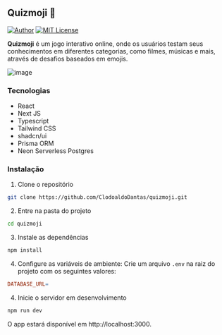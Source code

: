 ## Quizmoji 🧠

[![Author](https://img.shields.io/badge/author-ClodoaldoDantas-222222)](https://github.com/ClodoaldoDantas)
[![MIT License](https://img.shields.io/badge/License-MIT-222222.svg)](https://choosealicense.com/licenses/mit/)

**Quizmoji** é um jogo interativo online, onde os usuários testam seus conhecimentos em diferentes categorias, como filmes, músicas e mais, através de desafios baseados em emojis.

![image](https://github.com/user-attachments/assets/589cd201-25cc-44ba-97fb-fb77b07b7fb2)

### Tecnologias

- React
- Next JS
- Typescript
- Tailwind CSS
- shadcn/ui
- Prisma ORM
- Neon Serverless Postgres

### Instalação

1. Clone o repositório

```bash
git clone https://github.com/ClodoaldoDantas/quizmoji.git
```

2. Entre na pasta do projeto

```bash
cd quizmoji
```

3. Instale as dependências

```bash
npm install
```

4. Configure as variáveis de ambiente: Crie um arquivo `.env` na raiz do projeto com os seguintes valores:

```makefile
DATABASE_URL=
```

4. Inicie o servidor em desenvolvimento

```bash
npm run dev
```

O app estará disponível em http://localhost:3000.
